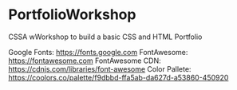 # PortfolioWorkshop
CSSA wWorkshop to build a basic CSS and HTML Portfolio

Google Fonts: https://fonts.google.com 
FontAwesome: https://fontawesome.com 
FontAwesome CDN: https://cdnjs.com/libraries/font-awesome
Color Pallete: https://coolors.co/palette/f9dbbd-ffa5ab-da627d-a53860-450920